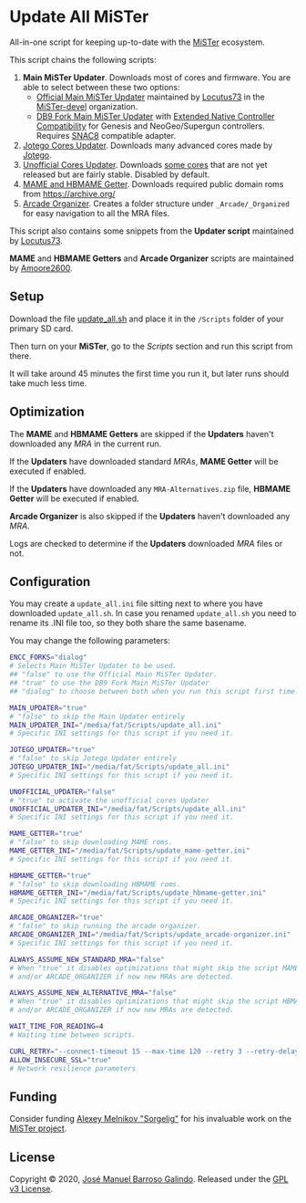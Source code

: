 # Update All MiSTer
All-in-one script for keeping up-to-date with the [MiSTer](https://github.com/MiSTer-devel/Main_MiSTer/wiki) ecosystem.

This script chains the following scripts:
1. __Main MiSTer Updater__. Downloads most of cores and firmware. You are able to select between these two options:
    * [Official Main MiSTer Updater](https://github.com/MiSTer-devel/Updater_script_MiSTer) maintained by [Locutus73](https://github.com/Locutus73) in the [MiSTer-devel](https://github.com/MiSTer-devel) organization.
    * [DB9 Fork Main MiSTer Updater](https://github.com/theypsilon/Updater_script_MiSTer_DB9) with [Extended Native Controller Compatibility](https://github.com/theypsilon/Update_All_MiSTer/wiki#extended-native-controller-compatibility) for Genesis and NeoGeo/Supergun controllers. Requires [SNAC8](https://github.com/theypsilon/Update_All_MiSTer/wiki#snac8) compatible adapter.
2. [Jotego Cores Updater](https://github.com/jotego/Updater_script_MiSTer). Downloads many advanced cores made by [Jotego](https://github.com/jotego).
3. [Unofficial Cores Updater](https://github.com/theypsilon/Updater_script_MiSTer_Unofficial). Downloads [some cores](https://github.com/theypsilon/Updater_script_MiSTer_Unofficial/wiki) that are not yet released but are fairly stable. Disabled by default.
4. [MAME and HBMAME Getter](https://github.com/MAME-GETTER/MiSTer_MAME_SCRIPTS). Downloads required public domain roms from https://archive.org/
5. [Arcade Organizer](https://github.com/MAME-GETTER/_arcade-organizer). Creates a folder structure under `_Arcade/_Organized` for easy navigation to all the MRA files.

This script also contains some snippets from the __Updater script__ maintained by [Locutus73](https://github.com/Locutus73).

__MAME__ and __HBMAME Getters__ and __Arcade Organizer__ scripts are maintained by [Amoore2600](https://www.youtube.com/channel/UC_IynEJIMqkYaCVjEk_EIlg).

## Setup

Download the file [update_all.sh](https://raw.githubusercontent.com/theypsilon/Update_All_MiSTer/master/update_all.sh) and place it in the `/Scripts` folder of your primary SD card.

Then turn on your __MiSTer__, go to the _Scripts_ section and run this script from there.

It will take around 45 minutes the first time you run it, but later runs should take much less time.

## Optimization

The __MAME__ and __HBMAME Getters__ are skipped if the __Updaters__ haven't downloaded any *MRA* in the current run.

If the __Updaters__ have downloaded standard *MRAs*, __MAME Getter__ will be executed if enabled.

If the __Updaters__ have downloaded any `MRA-Alternatives.zip` file, __HBMAME Getter__ will be executed if enabled.

__Arcade Organizer__ is also skipped if the __Updaters__ haven't downloaded any *MRA*.

Logs are checked to determine if the __Updaters__ downloaded *MRA* files or not.

## Configuration

You may create a `update_all.ini` file sitting next to where you have downloaded `update_all.sh`. In case you renamed `update_all.sh` you need to rename its .INI file too, so they both share the same basename.

You may change the following parameters:

```bash
ENCC_FORKS="dialog"
# Selects Main MiSTer Updater to be used.
## "false" to use the Official Main MiSTer Updater.
## "true" to use the DB9 Fork Main MiSTer Updater
## "dialog" to choose between both when you run this script first time.

MAIN_UPDATER="true"
# "false" to skip the Main Updater entirely
MAIN_UPDATER_INI="/media/fat/Scripts/update_all.ini"
# Specific INI settings for this script if you need it.

JOTEGO_UPDATER="true"
# "false" to skip Jotego Updater entirely
JOTEGO_UPDATER_INI="/media/fat/Scripts/update_all.ini"
# Specific INI settings for this script if you need it.

UNOFFICIAL_UPDATER="false"
# "true" to activate the unofficial cores Updater
UNOFFICIAL_UPDATER_INI="/media/fat/Scripts/update_all.ini"
# Specific INI settings for this script if you need it.

MAME_GETTER="true"
# "false" to skip downloading MAME roms.
MAME_GETTER_INI="/media/fat/Scripts/update_mame-getter.ini"
# Specific INI settings for this script if you need it.

HBMAME_GETTER="true"
# "false" to skip downloading HBMAME roms.
HBMAME_GETTER_INI="/media/fat/Scripts/update_hbmame-getter.ini"
# Specific INI settings for this script if you need it.

ARCADE_ORGANIZER="true"
# "false" to skip running the arcade organizer.
ARCADE_ORGANIZER_INI="/media/fat/Scripts/update_arcade-organizer.ini"
# Specific INI settings for this script if you need it.

ALWAYS_ASSUME_NEW_STANDARD_MRA="false"
# When "true" it disables optimizations that might skip the script MAME_GETTER
# and/or ARCADE_ORGANIZER if now new MRAs are detected.

ALWAYS_ASSUME_NEW_ALTERNATIVE_MRA="false"
# When "true" it disables optimizations that might skip the script HBMAME_GETTER
# and/or ARCADE_ORGANIZER if now new MRAs are detected.

WAIT_TIME_FOR_READING=4
# Waiting time between scripts.

CURL_RETRY="--connect-timeout 15 --max-time 120 --retry 3 --retry-delay 5 --silent --show-error"
ALLOW_INSECURE_SSL="true"
# Network resilience parameters

```
## Funding

Consider funding [Alexey Melnikov "Sorgelig"](https://www.patreon.com/FPGAMiSTer) for his invaluable work on the [MiSTer project](https://github.com/MiSTer-devel/Main_MiSTer/wiki).

## License

Copyright © 2020, [José Manuel Barroso Galindo](https://github.com/theypsilon).
Released under the [GPL v3 License](LICENSE).
